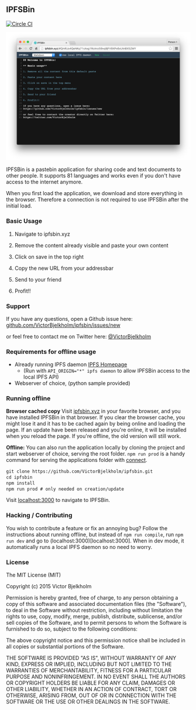 ## IPFSBin

[![Circle CI](https://circleci.com/gh/VictorBjelkholm/ipfsbin/tree/master.svg?style=svg&circle-token=87c22a7250029b5eb4d50f6191b762a9880603e8)](https://circleci.com/gh/VictorBjelkholm/ipfsbin/tree/master)

![IPFSBin Screenshot](screenshot.png)

IPFSBin is a pastebin application for sharing code and text documents to other people. It supports 81 languages and works even if you don't have access to the internet anymore.

When you first load the application, we download and store everything in the browser. Therefore a connection is not required to use IPFSBin after the initial load.

### Basic Usage

1. Navigate to ipfsbin.xyz

2. Remove the content already visible and paste your own content

3. Click on save in the top right

4. Copy the new URL from your addressbar

5. Send to your friend

6. Profit!!

### Support

If you have any questions, open a Github issue here:
[github.com/VictorBjelkholm/ipfsbin/issues/new](https://github.com/VictorBjelkholm/ipfsbin/issues/new)

or feel free to contact me on Twitter here:
[@VictorBjelkholm](https://twitter.com/VictorBjelkholm)

### Requirements for offline usage

* Already running IPFS daemon [IPFS Homepage](https://ipfs.io)
	* (Run with `API_ORIGIN="*" ipfs daemon` to allow IPFSBin access to the local IPFS API) 
* Webserver of choice, (python sample provided)

### Running offline

**Browser cached copy** Visit [ipfsbin.xyz](http://ipfsbin.xyz) in your favorite browser, and you have installed IPFSBin in that browser. If you clear the browser cache, you might lose it and it has to be cached again by being online and loading the page. If an update have been released and you're online, it will be installed when you reload the page. If you're offline, the old version will still work.

**Offline:** You can also run the application locally by cloning the project and start webserver of choice, serving the root folder. `npm run prod` is a handy command for serving the applications folder with [connect](https://github.com/senchalabs/connect).

```shell
git clone https://github.com/VictorBjelkholm/ipfsbin.git
cd ipfsbin
npm install
npm run prod # only needed on creation/update
```

Visit [localhost:3000](http://localhost:3000/) to navigate to IPFSBin.

### Hacking / Contributing

You wish to contribute a feature or fix an annoying bug? Follow the instructions about running offline, but instead of `npm run compile`, run `npm run dev` and go to (localhost:3000)[localhost:3000]. When in dev mode, it automatically runs a local IPFS daemon so no need to worry.

### License

The MIT License (MIT)

Copyright (c) 2015 Victor Bjelkholm

Permission is hereby granted, free of charge, to any person obtaining a copy
of this software and associated documentation files (the "Software"), to deal
in the Software without restriction, including without limitation the rights
to use, copy, modify, merge, publish, distribute, sublicense, and/or sell
copies of the Software, and to permit persons to whom the Software is
furnished to do so, subject to the following conditions:

The above copyright notice and this permission notice shall be included in all
copies or substantial portions of the Software.

THE SOFTWARE IS PROVIDED "AS IS", WITHOUT WARRANTY OF ANY KIND, EXPRESS OR
IMPLIED, INCLUDING BUT NOT LIMITED TO THE WARRANTIES OF MERCHANTABILITY,
FITNESS FOR A PARTICULAR PURPOSE AND NONINFRINGEMENT. IN NO EVENT SHALL THE
AUTHORS OR COPYRIGHT HOLDERS BE LIABLE FOR ANY CLAIM, DAMAGES OR OTHER
LIABILITY, WHETHER IN AN ACTION OF CONTRACT, TORT OR OTHERWISE, ARISING FROM,
OUT OF OR IN CONNECTION WITH THE SOFTWARE OR THE USE OR OTHER DEALINGS IN THE
SOFTWARE.
